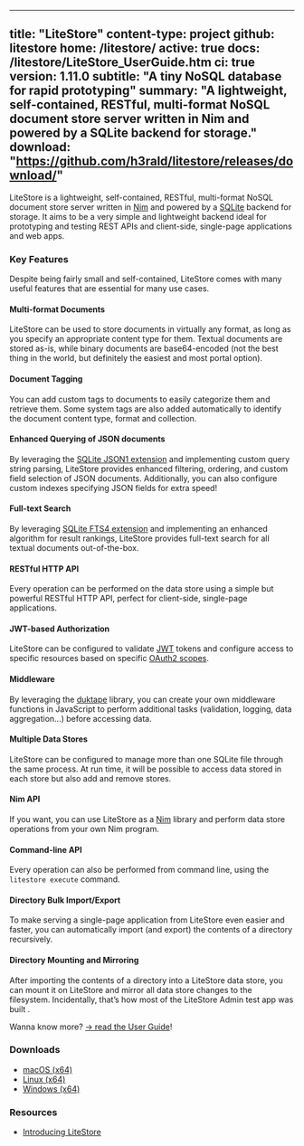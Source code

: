 -----
title: "LiteStore"
content-type: project
github: litestore
home: /litestore/
active: true
docs: /litestore/LiteStore_UserGuide.htm
ci: true
version: 1.11.0
subtitle: "A tiny NoSQL database for rapid prototyping"
summary: "A lightweight, self-contained, RESTful, multi-format NoSQL document store server written in Nim and powered by a SQLite backend for storage."
download: "https://github.com/h3rald/litestore/releases/download/"
-----

LiteStore is a lightweight, self-contained, RESTful, multi-format NoSQL document store server written in [Nim](http://nim-lang.org) and powered by a [SQLite](http://www.sqlite.org) backend for storage. It aims to be a very simple and lightweight backend ideal for prototyping and testing REST APIs and client-side, single-page applications and web apps. 

### Key Features

Despite being fairly small and self-contained, LiteStore comes with many useful features that are essential for many use cases.

#### Multi-format Documents

LiteStore can be used to store documents in virtually any format, as long as you specify an appropriate content type for them. Textual documents are stored as-is, while binary documents are base64-encoded (not the best thing in the world, but definitely the easiest and most portal option).

#### Document Tagging

You can add custom tags to documents to easily categorize them and retrieve them. Some system tags are also added automatically to identify the document content type, format and collection.

#### Enhanced Querying of JSON documents

By leveraging the [SQLite JSON1 extension](https://www.sqlite.org/json1.html) and implementing custom query string parsing, LiteStore provides enhanced filtering, ordering, and custom field selection of JSON documents. Additionally, you can also configure custom indexes specifying JSON fields for extra speed!

#### Full-text Search

By leveraging [SQLite FTS4 extension](http://www.sqlite.org/fts3.html) and implementing an enhanced algorithm for result rankings, LiteStore provides full-text search for all textual documents out-of-the-box.

#### RESTful HTTP API

Every operation can be performed on the data store using a simple but powerful RESTful HTTP API, perfect for client-side, single-page applications.

#### JWT-based Authorization

LiteStore can be configured to validate [JWT](https://jwt.io/) tokens and configure access to specific resources based on specific [OAuth2 scopes](https://oauth.net/2/scope/).

#### Middleware

By leveraging the [duktape](https://duktape.org/) library, you can create your own middleware functions in JavaScript to perform additional tasks (validation, logging, data aggregation...) before accessing data.

#### Multiple Data Stores

LiteStore can be configured to manage more than one SQLite file through the same process. At run time, it will be possible to access data stored in each store but also add and remove stores.

#### Nim API

If you want, you can use LiteStore as a [Nim](https://nim-lang.org/) library and perform data store operations from your own Nim program.

#### Command-line API

Every operation can also be performed from command line, using the `litestore execute` command.

#### Directory Bulk Import/Export

To make serving a single-page application from LiteStore even easier and faster, you can automatically import (and export) the contents of a directory recursively.

#### Directory Mounting and Mirroring

After importing the contents of a directory into a LiteStore data store, you can mount it on LiteStore and mirror all data store changes to the filesystem. Incidentally, that’s how most of the LiteStore Admin test app was built .


Wanna know more? [&rarr; read the User Guide](/litestore/LiteStore_UserGuide.htm)!

### Downloads

* [macOS (x64)]({{$download}}v{{$version}}/{{$github}}_v{{$version}}_macosx_x64.zip)
* [Linux (x64)]({{$download}}v{{$version}}/{{$github}}_v{{$version}}_linux_x64.zip)
* [Windows (x64)]({{$download}}v{{$version}}/{{$github}}_v{{$version}}_windows_x64.zip)

### Resources

* [Introducing LiteStore](/articles/litestore/)
